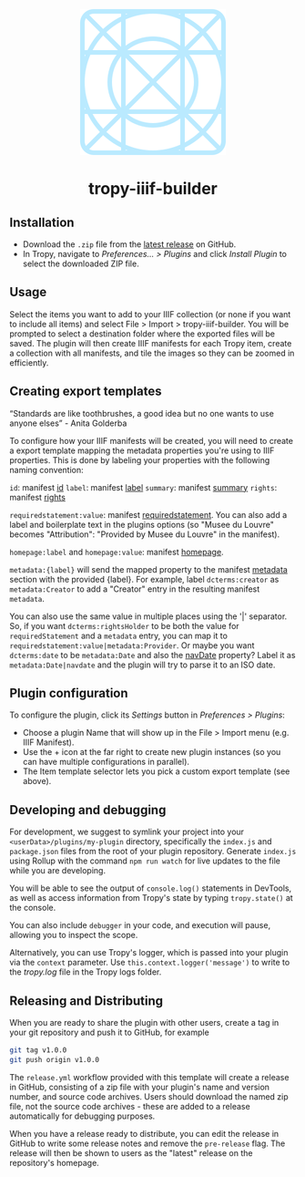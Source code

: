 <p align="center"><img src="icon.svg"></p>

<h1 align="center">tropy-iiif-builder</h1>

## Installation

- Download the `.zip` file from the [latest
  release](https://github.com/tropy/tropy-plugin-example/releases/latest) on
  GitHub.
- In Tropy, navigate to _Preferences… > Plugins_ and click _Install
  Plugin_ to select the downloaded ZIP file.

## Usage

Select the items you want to add to your IIIF collection (or none if you want 
to include all items) and select File > Import > tropy-iiif-builder.
You will be prompted to select a destination folder where the exported files will be saved. The plugin will then create IIIF manifests for each Tropy item, create a collection with all manifests, and tile the images so they can be zoomed in efficiently.

## Creating export templates

“Standards are like toothbrushes, a good idea but no one wants to use anyone elses” - Anita Golderba

To configure how your IIIF manifests will be created, you will need to create a export template mapping the metadata properties you're using to IIIF properties. This is done by labeling your properties with the following naming convention:

`id`: manifest [id](https://iiif.io/api/presentation/3.0/#id)
`label`: manifest [label](https://iiif.io/api/presentation/3.0/#)
`summary`: manifest [summary](https://iiif.io/api/presentation/3.0/#)
`rights`: manifest [rights](https://iiif.io/api/presentation/3.0/#rights)

`requiredstatement:value`: manifest [requiredstatement](https://iiif.io/api/presentation/3.0/#requiredStatement). You can also add a label and boilerplate text in the plugins options (so "Musee du Louvre" becomes "Attribution": "Provided by Musee du Louvre" in the manifest).

`homepage:label` and `homepage:value`: manifest [homepage](https://iiif.io/api/presentation/3.0/#homepage).

`metadata:{label}` will send the mapped property to the manifest [metadata](https://iiif.io/api/presentation/3.0/#metadata) section with the provided {label}. For example, label `dcterms:creator` as `metadata:Creator` to add a "Creator" entry in the resulting manifest `metadata`.

You can also use the same value in multiple places using the '|' separator. So, if you want `dcterms:rightsHolder` to be both the value for `requiredStatement` and a `metadata` entry, you can map it to `requiredstatement:value|metadata:Provider`. Or maybe you want `dcterms:date` to be `metadata:Date` and also the [navDate](https://iiif.io/api/presentation/3.0/#navdate) property? Label it as `metadata:Date|navdate` and the plugin will try to parse it to an ISO date.


## Plugin configuration

To configure the plugin, click its _Settings_ button in _Preferences > Plugins_:

 - Choose a plugin Name that will show up in the File > Import menu (e.g. IIIF Manifest).
 - Use the + icon at the far right to create new plugin instances (so you can have multiple configurations in parallel).
 - The Item template selector lets you pick a custom export template (see above).

## Developing and debugging

For development, we suggest to symlink your project into your
`<userData>/plugins/my-plugin` directory, specifically the `index.js` and
`package.json` files from the root of your plugin repository. Generate
`index.js` using Rollup with the command `npm run watch` for live updates to
the file while you are developing.

You will be able to see the output of `console.log()` statements in DevTools,
as well as access information from Tropy's state by typing `tropy.state()` at
the console.

You can also include `debugger` in your code, and execution will pause,
allowing you to inspect the scope.

Alternatively, you can use Tropy's logger, which is passed into your plugin via
the `context` parameter. Use `this.context.logger('message')` to write to the
_tropy.log_ file in the Tropy logs folder.

## Releasing and Distributing

When you are ready to share the plugin with other users, create a tag in your
git repository and push it to GitHub, for example

```sh
git tag v1.0.0
git push origin v1.0.0
```

The `release.yml` workflow provided with this template will create a release in
GitHub, consisting of a zip file with your plugin's name and version number,
and source code archives. Users should download the named zip file, not the
source code archives - these are added to a release automatically for debugging
purposes.

When you have a release ready to distribute, you can edit the release in GitHub
to write some release notes and remove the `pre-release` flag. The release will
then be shown to users as the "latest" release on the repository's homepage.
